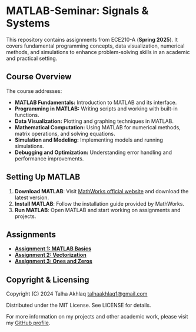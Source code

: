# MATLAB-Seminar: Signals & Systems

This repository contains assignments from ECE210-A (**Spring 2025**). It covers fundamental programming concepts, data visualization, numerical methods, and simulations to enhance problem-solving skills in an academic and practical setting.

## Course Overview

The course addresses:

- **MATLAB Fundamentals:** Introduction to MATLAB and its interface.
- **Programming in MATLAB:** Writing scripts and working with built-in functions.
- **Data Visualization:** Plotting and graphing techniques in MATLAB.
- **Mathematical Computation:** Using MATLAB for numerical methods, matrix operations, and solving equations.
- **Simulation and Modeling:** Implementing models and running simulations.
- **Debugging and Optimization:** Understanding error handling and performance improvements.

## Setting Up MATLAB

1. **Download MATLAB**: Visit [MathWorks official website](https://www.mathworks.com/) and download the latest version.
2. **Install MATLAB**: Follow the installation guide provided by MathWorks.
3. **Run MATLAB**: Open MATLAB and start working on assignments and projects.


## Assignments

- **[Assignment 1: MATLAB Basics](https://github.com/TalhaAkhlaq/ECE210-MATLAB-Seminar-Signals-Systems/tree/main/Assignment%201%3A%20MATLAB%20Basics)**
- **[Assignment 2: Vectorization](https://github.com/TalhaAkhlaq/ECE210-MATLAB-Seminar-Signals-Systems/tree/main/Assignment%202%3A%20Vectorization)**
- **[Assignment 3: Ones and Zeros](https://github.com/TalhaAkhlaq/ECE210-MATLAB-Seminar-Signals-Systems/tree/main/Assignment%203%3A%20Ones%20and%20Zeros)**

## Copyright & Licensing

Copyright (C) 2024 Talha Akhlaq [talhaakhlaq1@gmail.com](mailto:talhaakhlaq1@gmail.com)

Distributed under the MIT License. See LICENSE for details.

For more information on my projects and other academic work, please visit my [GitHub profile](https://github.com/).
